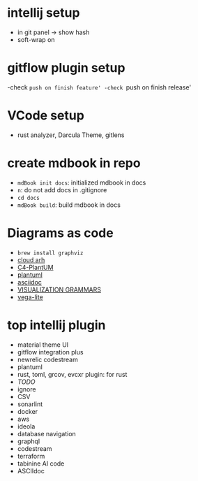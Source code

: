 # intellij setup
- in git panel -> show hash
- soft-wrap on

# gitflow plugin setup
-check `push on finish feature'
-check `push on finish release'

#  VCode setup
- rust analyzer, Darcula Theme, gitlens

# create mdbook in repo
- `mdBook init docs`: initialized mdbook in docs
- `n`: do not add docs in .gitignore
- `cd docs`
- `mdBook build`: build mdbook in docs


# Diagrams as code
- `brew install graphviz`
- [cloud arh](https://diagrams.mingrammer.com/)
- [C4-PlantUM](Lhttps://github.com/plantuml-stdlib/C4-PlantUML)
- [plantuml](https://plantuml.com/en/)
- [asciidoc](https://docs.asciidoctor.org/diagram-extension/latest/#meme)
- [VISUALIZATION GRAMMARS](https://vega.github.io/vega/)
- [vega-lite]([https://vega.github.io/vega-lite/)

# top intellij plugin
- material theme UI
- gitflow integration plus
- newrelic codestream
- plantuml
- rust, toml, grcov, evcxr plugin: for rust
- *TODO*
- ignore
- CSV
- sonarlint
- docker
- aws
- ideola
- database navigation
- graphql
- codestream
- terraform
- tabinine AI code
- ASCIIdoc